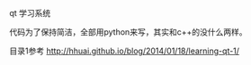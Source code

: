 qt 学习系统

代码为了保持简洁，全部用python来写，其实和c++的没什么两样。


目录1参考 http://hhuai.github.io/blog/2014/01/18/learning-qt-1/

